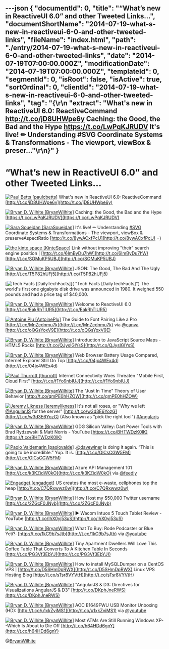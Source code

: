---json
{
  "documentId": 0,
  "title": "“What’s new in ReactiveUI 6.0” and other Tweeted Links…",
  "documentShortName": "2014-07-19-what-s-new-in-reactiveui-6-0-and-other-tweeted-links",
  "fileName": "index.html",
  "path": "./entry/2014-07-19-what-s-new-in-reactiveui-6-0-and-other-tweeted-links",
  "date": "2014-07-19T07:00:00.000Z",
  "modificationDate": "2014-07-19T07:00:00.000Z",
  "templateId": 0,
  "segmentId": 0,
  "isRoot": false,
  "isActive": true,
  "sortOrdinal": 0,
  "clientId": "2014-07-19-what-s-new-in-reactiveui-6-0-and-other-tweeted-links",
  "tag": "{\r\n  \"extract\": \"What's new in ReactiveUI 6.0: ReactiveCommand<T>  <http://t.co/jD8UHWpe6y>  Caching: the Good, the Bad and the Hype <https://t.co/LwPqKJRUDV>  It's live! ✏ Understanding #SVG Coordinate Systems & Transformations - The viewport, viewBox & preser...\"\r\n}"
}
---

# “What’s new in ReactiveUI 6.0” and other Tweeted Links…

[<img alt="Paul Betts [paulcbetts]" src="https://songhay.blob.core.windows.net/shared-social-twitter/paulcbetts.jpeg">](http://t.co/1tmHzDAFNm "Paul Betts [paulcbetts]") <span>What's new in ReactiveUI 6.0: ReactiveCommand<T> [http://t.co/jD8UHWpe6y](http://t.co/jD8UHWpe6y)</span>

[<img alt="Bryan D. Wilhite [BryanWilhite]" src="https://songhay.blob.core.windows.net/shared-social-twitter/BryanWilhite.jpeg">](http://t.co/UNdqV0Z1zz "Bryan D. Wilhite [BryanWilhite]") <span>Caching: the Good, the Bad and the Hype [https://t.co/LwPqKJRUDV](https://t.co/LwPqKJRUDV)</span>

[<img alt="Sara Soueidan [SaraSoueidan]" src="https://songhay.blob.core.windows.net/shared-social-twitter/SaraSoueidan.png">](http://t.co/tfgYPYsycN "Sara Soueidan [SaraSoueidan]") <span>It's live! ✏ Understanding [#SVG](http://search.twitter.com/search?q=%23SVG) Coordinate Systems & Transformations - The viewport, viewBox & preserveAspectRatio [http://t.co/8ywACxfPcU](http://t.co/8ywACxfPcU) =)</span>

[<img alt="the kinte space [KinteSpace]" src="https://songhay.blob.core.windows.net/shared-social-twitter/KinteSpace.png">](http://t.co/s5roAXuR0y "the kinte space [KinteSpace]") <span>Link without improving "their" search engine position | [http://t.co/6ImByDu7hW](http://t.co/6ImByDu7hW) [http://t.co/SOMuKP5UBJ](http://t.co/SOMuKP5UBJ)</span>

[<img alt="Bryan D. Wilhite [BryanWilhite]" src="https://songhay.blob.core.windows.net/shared-social-twitter/BryanWilhite.jpeg">](http://t.co/UNdqV0Z1zz "Bryan D. Wilhite [BryanWilhite]") <span>JSON: The Good, The Bad And The Ugly [http://t.co/T5P82hUFj5](http://t.co/T5P82hUFj5)</span>

[<img alt="Tech Facts [DailyTechFacts]" src="https://songhay.blob.core.windows.net/shared-social-twitter/DailyTechFacts.jpeg">]( "Tech Facts [DailyTechFacts]") <span>The world's first one gigabyte disk drive was announced in 1980. It weighed 550 pounds and had a price tag of $40,000.</span>

[<img alt="Bryan D. Wilhite [BryanWilhite]" src="https://songhay.blob.core.windows.net/shared-social-twitter/BryanWilhite.jpeg">](http://t.co/UNdqV0Z1zz "Bryan D. Wilhite [BryanWilhite]") <span>Welcome to ReactiveUI 6.0 [http://t.co/EakRhTIUR5](http://t.co/EakRhTIUR5)</span>

[<img alt="Antoine Plu [AntoinePlu]" src="https://songhay.blob.core.windows.net/shared-social-twitter/AntoinePlu.jpeg">](http://t.co/GSiGsFwqLN "Antoine Plu [AntoinePlu]") <span>The Guide to Font Pairing Like a Pro [http://t.co/MnZcdnmu7k](http://t.co/MnZcdnmu7k) via [@canva](http://twitter.com/canva) [http://t.co/oQGsYoxV9E](http://t.co/oQGsYoxV9E)</span>

[<img alt="Bryan D. Wilhite [BryanWilhite]" src="https://songhay.blob.core.windows.net/shared-social-twitter/BryanWilhite.jpeg">](http://t.co/UNdqV0Z1zz "Bryan D. Wilhite [BryanWilhite]") <span>Introduction to JavaScript Source Maps - HTML5 Rocks [http://t.co/QJysIGlYsS](http://t.co/QJysIGlYsS)</span>

[<img alt="Bryan D. Wilhite [BryanWilhite]" src="https://songhay.blob.core.windows.net/shared-social-twitter/BryanWilhite.jpeg">](http://t.co/UNdqV0Z1zz "Bryan D. Wilhite [BryanWilhite]") <span>Web Browser Battery Usage Compared, Internet Explorer Still On Top [http://t.co/04jx4WEx4d](http://t.co/04jx4WEx4d)</span>

[<img alt="Paul Thurrott [thurrott]" src="https://songhay.blob.core.windows.net/shared-social-twitter/thurrott.jpeg">](http://t.co/AlP0Nkiamu "Paul Thurrott [thurrott]") <span>Internet Connectivity Woes Threaten "Mobile First, Cloud First" [http://t.co/f1Yo9nbIUJ](http://t.co/f1Yo9nbIUJ)</span>

[<img alt="Bryan D. Wilhite [BryanWilhite]" src="https://songhay.blob.core.windows.net/shared-social-twitter/BryanWilhite.jpeg">](http://t.co/UNdqV0Z1zz "Bryan D. Wilhite [BryanWilhite]") <span>The "Just In Time" Theory of User Behavior [http://t.co/qmPE0hHZOW](http://t.co/qmPE0hHZOW)</span>

[<img alt="Jeremy Likness [jeremylikness]" src="https://songhay.blob.core.windows.net/shared-social-twitter/jeremylikness.png">](http://t.co/WRlhr12CpE "Jeremy Likness [jeremylikness]") <span>It's not all roses, or "Why we left [@AngularJS](http://twitter.com/AngularJS) for the server" [http://t.co/w3d3E6YozG](http://t.co/w3d3E6YozG) (Also known as "pick the right tool") [#Angularjs](http://search.twitter.com/search?q=%23Angularjs)</span>

[<img alt="Bryan D. Wilhite [BryanWilhite]" src="https://songhay.blob.core.windows.net/shared-social-twitter/BryanWilhite.jpeg">](http://t.co/UNdqV0Z1zz "Bryan D. Wilhite [BryanWilhite]") <span>GDG Silicon Valley: Dart Power Tools with Brad Rydzewski & Matt Norris - YouTube [https://t.co/BHTWDzK0lK](https://t.co/BHTWDzK0lK)</span>

[<img alt="Paolo Valdemarin [paolovalde]" src="https://songhay.blob.core.windows.net/shared-social-twitter/paolovalde.jpeg">](http://t.co/yk3k4dUsQ3 "Paolo Valdemarin [paolovalde]") <span>.[@davewiner](http://twitter.com/davewiner) is doing it again. “This is going to be incredible.” Yup. It is. [http://t.co/OlCsCGW5FM](http://t.co/OlCsCGW5FM)</span>

[<img alt="Bryan D. Wilhite [BryanWilhite]" src="https://songhay.blob.core.windows.net/shared-social-twitter/BryanWilhite.jpeg">](http://t.co/UNdqV0Z1zz "Bryan D. Wilhite [BryanWilhite]") <span>Azure API Management 101 [http://t.co/k3KZidW0kO](http://t.co/k3KZidW0kO) via [@feedly](http://twitter.com/feedly)</span>

[<img alt="Engadget [engadget]" src="https://songhay.blob.core.windows.net/shared-social-twitter/engadget.png">](http://t.co/sPqsSwCij5 "Engadget [engadget]") <span>US creates the most e-waste, cellphones top the heap [http://t.co/C7QRxwwz0w](http://t.co/C7QRxwwz0w)</span>

[<img alt="Bryan D. Wilhite [BryanWilhite]" src="https://songhay.blob.core.windows.net/shared-social-twitter/BryanWilhite.jpeg">](http://t.co/UNdqV0Z1zz "Bryan D. Wilhite [BryanWilhite]") <span>How I lost my $50,000 Twitter username [http://t.co/2ZGcF0JNyb](http://t.co/2ZGcF0JNyb)</span>

[<img alt="Bryan D. Wilhite [BryanWilhite]" src="https://songhay.blob.core.windows.net/shared-social-twitter/BryanWilhite.jpeg">](http://t.co/UNdqV0Z1zz "Bryan D. Wilhite [BryanWilhite]") <span>▶ Wacom Intuos 5 Touch Tablet Review - YouTube [http://t.co/IhX0yj53uS](http://t.co/IhX0yj53uS)</span>

[<img alt="Bryan D. Wilhite [BryanWilhite]" src="https://songhay.blob.core.windows.net/shared-social-twitter/BryanWilhite.jpeg">](http://t.co/UNdqV0Z1zz "Bryan D. Wilhite [BryanWilhite]") <span>What To Buy: Rode Podcaster or Blue Yeti?: [http://t.co/1kC9b7sJtb](http://t.co/1kC9b7sJtb) via [@youtube](http://twitter.com/youtube)</span>

[<img alt="Bryan D. Wilhite [BryanWilhite]" src="https://songhay.blob.core.windows.net/shared-social-twitter/BryanWilhite.jpeg">](http://t.co/UNdqV0Z1zz "Bryan D. Wilhite [BryanWilhite]") <span>Tiny Apartment Dwellers Will Love This Coffee Table That Converts To A Kitchen Table In Seconds [http://t.co/PG3Vf3EbYJ](http://t.co/PG3Vf3EbYJ))</span>

[<img alt="Bryan D. Wilhite [BryanWilhite]" src="https://songhay.blob.core.windows.net/shared-social-twitter/BryanWilhite.jpeg">](http://t.co/UNdqV0Z1zz "Bryan D. Wilhite [BryanWilhite]") <span>How to install MySQLDumper on a CentOS VPS | [http://t.co/D5SHmDpRWX](http://t.co/D5SHmDpRWX) Linux VPS Hosting Blog [http://t.co/sTsr8VYVtH](http://t.co/sTsr8VYVtH)</span>

[<img alt="Bryan D. Wilhite [BryanWilhite]" src="https://songhay.blob.core.windows.net/shared-social-twitter/BryanWilhite.jpeg">](http://t.co/UNdqV0Z1zz "Bryan D. Wilhite [BryanWilhite]") <span>"AngularJS & D3: Directives for Visualizations AngularJS & D3" [http://t.co/DKphJneRWS](http://t.co/DKphJneRWS)</span>

[<img alt="Bryan D. Wilhite [BryanWilhite]" src="https://songhay.blob.core.windows.net/shared-social-twitter/BryanWilhite.jpeg">](http://t.co/UNdqV0Z1zz "Bryan D. Wilhite [BryanWilhite]") <span>AOC E1649FWU USB Monitor Unboxing (HD): [http://t.co/u1xkZviMS1](http://t.co/u1xkZviMS1) via [@youtube](http://twitter.com/youtube)</span>

[<img alt="Bryan D. Wilhite [BryanWilhite]" src="https://songhay.blob.core.windows.net/shared-social-twitter/BryanWilhite.jpeg">](http://t.co/UNdqV0Z1zz "Bryan D. Wilhite [BryanWilhite]") <span>Most ATMs Are Still Running Windows XP--Which Is About to Die Off [http://t.co/h64HDd6gnY](http://t.co/h64HDd6gnY)</span>

@[BryanWilhite](https://twitter.com/BryanWilhite)

